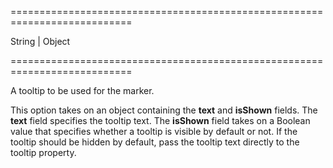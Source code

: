 ===========================================================================
<!--type-->String | Object<!--/type-->
===========================================================================

<!--shortDescription-->
A tooltip to be used for the marker.
<!--/shortDescription-->

<!--fullDescription-->
This option takes on an object containing the **text** and **isShown** fields. The **text** field specifies the tooltip text. The **isShown** field takes on a Boolean value that specifies whether a tooltip is visible by default or not. If the tooltip should be hidden by default, pass the tooltip text directly to the tooltip property.


<!--/fullDescription-->